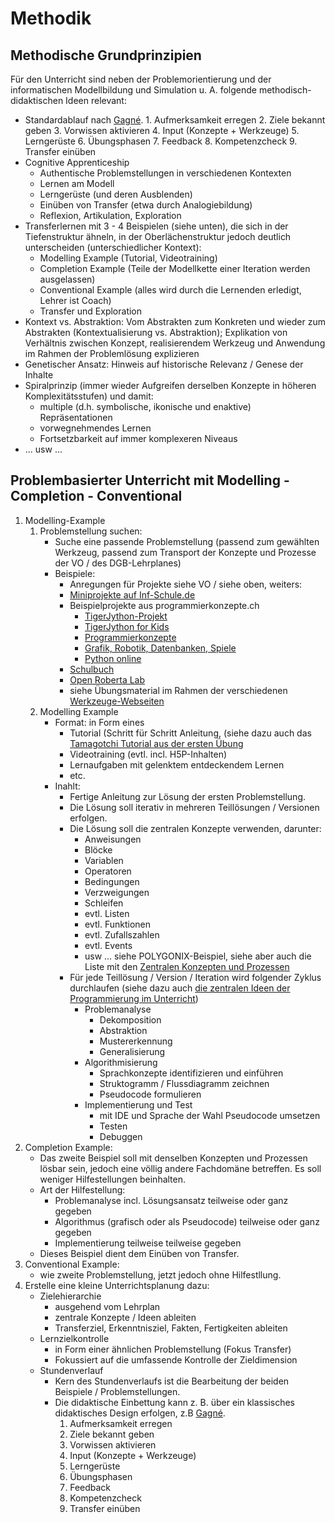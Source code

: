 # Methodik

## Methodische Grundprinzipien
Für den Unterricht sind neben der Problemorientierung und der informatischen Modellbildung und Simulation u. A. folgende methodisch-didaktischen Ideen relevant:

* Standardablauf nach [Gagné](https://www.niu.edu/citl/resources/guides/instructional-guide/gagnes-nine-events-of-instruction.shtml).
        1. Aufmerksamkeit erregen
        2. Ziele bekannt geben
        3. Vorwissen aktivieren
        4. Input (Konzepte + Werkzeuge)
        5. Lerngerüste
        6. Übungsphasen
        7. Feedback
        8. Kompetenzcheck
        9. Transfer einüben
* Cognitive Apprenticeship
  * Authentische Problemstellungen in verschiedenen Kontexten
  * Lernen am Modell
  * Lerngerüste (und deren Ausblenden)
  * Einüben von Transfer (etwa durch Analogiebildung)
  * Reflexion, Artikulation, Exploration
* Transferlernen mit 3 - 4 Beispielen (siehe unten), die sich in der Tiefenstruktur ähneln, in der Oberlächenstruktur jedoch deutlich unterscheiden (unterschiedlicher Kontext):
  * Modelling Example (Tutorial, Videotraining)
  * Completion Example (Teile der Modellkette einer Iteration werden ausgelassen)
  * Conventional Example (alles wird durch die Lernenden erledigt, Lehrer ist Coach)
  * Transfer und Exploration
* Kontext vs. Abstraktion: Vom Abstrakten zum Konkreten und wieder zum Abstrakten (Kontextualisierung vs. Abstraktion); Explikation von Verhältnis zwischen Konzept, realisierendem Werkzeug und Anwendung im Rahmen der Problemlösung explizieren
* Genetischer Ansatz: Hinweis auf historische Relevanz / Genese der Inhalte
* Spiralprinzip (immer wieder Aufgreifen derselben Konzepte in höheren Komplexitätsstufen) und damit:
    * multiple (d.h. symbolische, ikonische und enaktive) Repräsentationen
    * vorwegnehmendes Lernen
    * Fortsetzbarkeit auf immer komplexeren Niveaus
* ... usw ...

## Problembasierter Unterricht mit Modelling - Completion - Conventional
1. Modelling-Example
   1. Problemstellung suchen:
      - Suche eine passende Problemstellung (passend zum gewählten Werkzeug, passend zum Transport der Konzepte und Prozesse der VO / des DGB-Lehrplanes)
      - Beispiele:
        - Anregungen für Projekte siehe VO / siehe oben, weiters:
        - [Miniprojekte auf Inf-Schule.de](https://www.inf-schule.de/imperative-programmierung/python/projekte)
        - Beispielprojekte aus programmierkonzepte.ch
          - [TigerJython-Projekt](https://www.tigerjython.ch/de/tutorials)
          - [TigerJython for Kids](https://www.tigerjython4kids.ch)
          - [Programmierkonzepte](https://programmierkonzepte.ch)
          - [Grafik, Robotik, Datenbanken, Spiele](https://www.jython.ch)
          - [Python online](https://python-online.ch)
        - [Schulbuch](https://microbit.eeducation.at/wiki/Hauptseite)
        - [Open Roberta Lab](https://www.roberta-home.de/lab/)
        - siehe Übungsmaterial im Rahmen der verschiedenen [Werkzeuge-Webseiten](../Didaktik/Werkzeuge.md)
   2. Modelling Example 
      - Format: in Form eines 
         - Tutorial (Schritt für Schritt Anleitung, (siehe dazu auch das [Tamagotchi Tutorial aus der ersten Übung](../VO-Teil-1/GrundkonzepteProgrammierung/Tamagotchi/)
         - Videotraining (evtl. incl. H5P-Inhalten)
         - Lernaufgaben mit gelenktem entdeckendem Lernen
         - etc.
      - Inahlt: 
        - Fertige Anleitung zur Lösung der ersten Problemstellung.
        - Die Lösung soll iterativ in mehreren Teillösungen / Versionen erfolgen.
        - Die Lösung soll die zentralen Konzepte verwenden, darunter:
          - Anweisungen
          - Blöcke
          - Variablen
          - Operatoren
          - Bedingungen
          - Verzweigungen
          - Schleifen
          - evtl. Listen
          - evtl. Funktionen
          - evtl. Zufallszahlen
          - evtl. Events
          - usw ... siehe POLYGONIX-Beispiel, siehe aber auch die Liste mit den [Zentralen Konzepten und Prozessen](../Didaktik/Zentrale-Ideen.md)
        - Für jede Teillösung / Version / Iteration wird folgender Zyklus durchlaufen (siehe dazu auch [die zentralen Ideen der Programmierung im Unterricht](../../../Didaktik/Zentrale-Ideen.md))
          - Problemanalyse
            - Dekomposition
            - Abstraktion
            - Mustererkennung
            - Generalisierung
          - Algorithmisierung
            - Sprachkonzepte identifizieren und einführen
            - Struktogramm / Flussdiagramm zeichnen
            - Pseudocode formulieren
          - Implementierung und Test
            - mit IDE und Sprache der Wahl Pseudocode umsetzen
            - Testen
            - Debuggen
2. Completion Example:
   - Das zweite Beispiel soll mit denselben Konzepten und Prozessen lösbar sein, jedoch eine völlig andere Fachdomäne betreffen. Es soll weniger Hilfestellungen beinhalten.
   - Art der Hilfestellung:
     - Problemanalyse incl. Lösungsansatz teilweise oder ganz gegeben
     - Algorithmus (grafisch oder als Pseudocode) teilweise oder ganz gegeben
     - Implementierung teilweise teilweise gegeben
   - Dieses Beispiel dient dem Einüben von Transfer.
3. Conventional Example:
   - wie zweite Problemstellung, jetzt jedoch ohne Hilfestllung.
4. Erstelle eine kleine Unterrichtsplanung dazu:
   - Zielehierarchie
     - ausgehend vom Lehrplan
     - zentrale Konzepte / Ideen ableiten
     - Transferziel, Erkenntnisziel, Fakten, Fertigkeiten ableiten
   - Lernzielkontrolle 
     - in Form einer ähnlichen Problemstellung (Fokus Transfer)
     - Fokussiert auf die umfassende Kontrolle der Zieldimension
   - Stundenverlauf
     - Kern des Stundenverlaufs ist die Bearbeitung der beiden Beispiele / Problemstellungen.
     - Die didaktische Einbettung kann z. B. über ein klassisches didaktisches Design erfolgen, z.B [Gagné](https://www.niu.edu/citl/resources/guides/instructional-guide/gagnes-nine-events-of-instruction.shtml).
        1. Aufmerksamkeit erregen
        2. Ziele bekannt geben
        3. Vorwissen aktivieren
        4. Input (Konzepte + Werkzeuge)
        5. Lerngerüste
        6. Übungsphasen
        7. Feedback
        8. Kompetenzcheck
        9. Transfer einüben